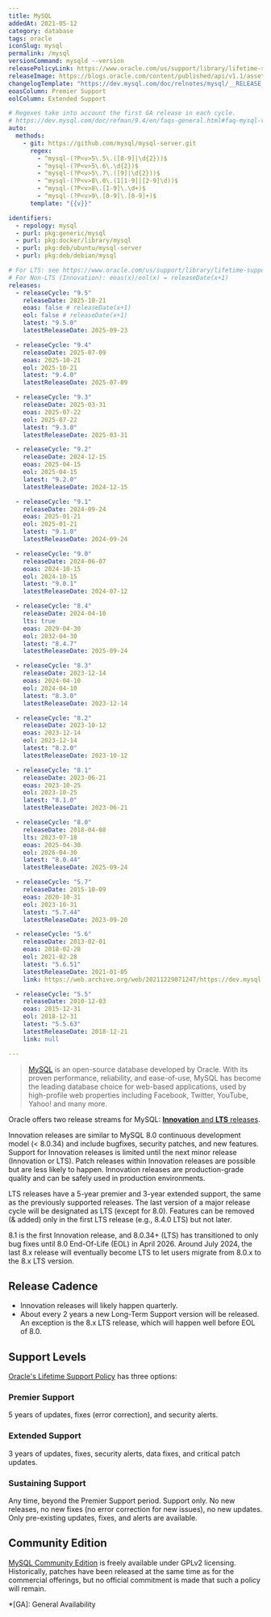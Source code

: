 ```yaml
---
title: MySQL
addedAt: 2021-05-12
category: database
tags: oracle
iconSlug: mysql
permalink: /mysql
versionCommand: mysqld --version
releasePolicyLink: https://www.oracle.com/us/support/library/lifetime-support-technology-069183.pdf
releaseImage: https://blogs.oracle.com/content/published/api/v1.1/assets/CONT32EABEA4FBCC4464BD35F58CEEA2EAFD/Medium?format=jpg&channelToken=32954b2a813146c9b9a4fa99364eba8e
changelogTemplate: "https://dev.mysql.com/doc/relnotes/mysql/__RELEASE_CYCLE__/en/news-{{'__LATEST__'|replace:'.','-'}}.html"
eoasColumn: Premier Support
eolColumn: Extended Support

# Regexes take into account the first GA release in each cycle.
# https://dev.mysql.com/doc/refman/9.4/en/faqs-general.html#faq-mysql-version-ga
auto:
  methods:
    - git: https://github.com/mysql/mysql-server.git
      regex:
        - ^mysql-(?P<v>5\.5\.([8-9]|\d{2}))$
        - ^mysql-(?P<v>5\.6\.\d{2})$
        - ^mysql-(?P<v>5\.7\.([9]|\d{2}))$
        - ^mysql-(?P<v>8\.0\.(1[1-9]|[2-9]\d))$
        - ^mysql-(?P<v>8\.[1-9]\.\d+)$
        - ^mysql-(?P<v>9\.[0-9]\.[0-9]+)$
      template: "{{v}}"

identifiers:
  - repology: mysql
  - purl: pkg:generic/mysql
  - purl: pkg:docker/library/mysql
  - purl: pkg:deb/ubuntu/mysql-server
  - purl: pkg:deb/debian/mysql

# For LTS: see https://www.oracle.com/us/support/library/lifetime-support-technology-069183.pdf
# For Non-LTS (Innovation): eoas(x)/eol(x) = releaseDate(x+1)
releases:
  - releaseCycle: "9.5"
    releaseDate: 2025-10-21
    eoas: false # releaseDate(x+1)
    eol: false # releaseDate(x+1)
    latest: "9.5.0"
    latestReleaseDate: 2025-09-23

  - releaseCycle: "9.4"
    releaseDate: 2025-07-09
    eoas: 2025-10-21
    eol: 2025-10-21
    latest: "9.4.0"
    latestReleaseDate: 2025-07-09

  - releaseCycle: "9.3"
    releaseDate: 2025-03-31
    eoas: 2025-07-22
    eol: 2025-07-22
    latest: "9.3.0"
    latestReleaseDate: 2025-03-31

  - releaseCycle: "9.2"
    releaseDate: 2024-12-15
    eoas: 2025-04-15
    eol: 2025-04-15
    latest: "9.2.0"
    latestReleaseDate: 2024-12-15

  - releaseCycle: "9.1"
    releaseDate: 2024-09-24
    eoas: 2025-01-21
    eol: 2025-01-21
    latest: "9.1.0"
    latestReleaseDate: 2024-09-24

  - releaseCycle: "9.0"
    releaseDate: 2024-06-07
    eoas: 2024-10-15
    eol: 2024-10-15
    latest: "9.0.1"
    latestReleaseDate: 2024-07-12

  - releaseCycle: "8.4"
    releaseDate: 2024-04-10
    lts: true
    eoas: 2029-04-30
    eol: 2032-04-30
    latest: "8.4.7"
    latestReleaseDate: 2025-09-24

  - releaseCycle: "8.3"
    releaseDate: 2023-12-14
    eoas: 2024-04-10
    eol: 2024-04-10
    latest: "8.3.0"
    latestReleaseDate: 2023-12-14

  - releaseCycle: "8.2"
    releaseDate: 2023-10-12
    eoas: 2023-12-14
    eol: 2023-12-14
    latest: "8.2.0"
    latestReleaseDate: 2023-10-12

  - releaseCycle: "8.1"
    releaseDate: 2023-06-21
    eoas: 2023-10-25
    eol: 2023-10-25
    latest: "8.1.0"
    latestReleaseDate: 2023-06-21

  - releaseCycle: "8.0"
    releaseDate: 2018-04-08
    lts: 2023-07-18
    eoas: 2025-04-30
    eol: 2026-04-30
    latest: "8.0.44"
    latestReleaseDate: 2025-09-24

  - releaseCycle: "5.7"
    releaseDate: 2015-10-09
    eoas: 2020-10-31
    eol: 2023-10-31
    latest: "5.7.44"
    latestReleaseDate: 2023-09-20

  - releaseCycle: "5.6"
    releaseDate: 2013-02-01
    eoas: 2018-02-28
    eol: 2021-02-28
    latest: "5.6.51"
    latestReleaseDate: 2021-01-05
    link: https://web.archive.org/web/20211229071247/https://dev.mysql.com/doc/relnotes/mysql/5.6/en/news-5-6-51.html

  - releaseCycle: "5.5"
    releaseDate: 2010-12-03
    eoas: 2015-12-31
    eol: 2018-12-31
    latest: "5.5.63"
    latestReleaseDate: 2018-12-21
    link: null

---
```


> [MySQL](https://www.mysql.com/about/) is an open-source database developed by Oracle. With its
> proven performance, reliability, and ease-of-use, MySQL has become the leading database choice for
> web-based applications, used by high-profile web properties including Facebook, Twitter, YouTube,
> Yahoo! and many more.

Oracle offers two release streams for MySQL:
[**Innovation** and **LTS** releases](https://blogs.oracle.com/mysql/post/introducing-mysql-innovation-and-longterm-support-lts-versions).

Innovation releases are similar to MySQL 8.0 continuous development model (< 8.0.34) and include bugfixes,
security patches, and new features. Support for Innovation releases is limited until the next minor release
(Innovation or LTS). Patch releases within Innovation releases are possible but are less likely to happen.
Innovation releases are production-grade quality and can be safely used in production environments.

LTS releases have a 5-year premier and 3-year extended support, the same as the previously supported releases.
The last version of a major release cycle will be designated as LTS (except for 8.0).
Features can be removed (& added) only in the first LTS release (e.g., 8.4.0 LTS) but not later.

8.1 is the first Innovation release,
and 8.0.34+ (LTS) has transitioned to only bug fixes until 8.0 End-Of-Life (EOL)
in April 2026. Around July 2024, the last 8.x release will eventually become LTS to
let users migrate from 8.0.x to the 8.x LTS version.

## Release Cadence

- Innovation releases will likely happen quarterly.
- About every 2 years a new Long-Term Support version will be released.
  An exception is the 8.x LTS release, which will happen well before EOL of 8.0.

## Support Levels

[Oracle's Lifetime Support Policy](https://www.mysql.com/support/) has three options:

### Premier Support

5 years of updates, fixes (error correction), and security alerts.

### Extended Support

3 years of updates, fixes, security alerts, data fixes, and critical patch updates.

### Sustaining Support

Any time, beyond the Premier Support period. Support only. No new releases, no new fixes (no error
correction for new issues), no new updates. Only pre-existing updates, fixes, and alerts are
available.

## Community Edition

[MySQL Community Edition](https://www.mysql.com/products/community/) is freely available under GPLv2
licensing. Historically, patches have been released at the same time as for the commercial
offerings, but no official commitment is made that such a policy will remain.

*[GA]: General Availability
